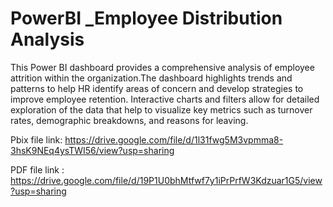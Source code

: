 # PowerBI _Employee Distribution Analysis

This Power BI dashboard provides a comprehensive analysis of employee attrition within the organization.The dashboard highlights trends and patterns to help HR identify areas of concern and develop strategies to improve employee retention. 
Interactive charts and filters allow for detailed exploration of the data that help to visualize key metrics such as turnover rates, demographic breakdowns, and reasons for leaving. 

Pbix file link: https://drive.google.com/file/d/1l31fwg5M3vpmma8-3hsK9NEq4ysTWI56/view?usp=sharing

PDF file link : https://drive.google.com/file/d/19P1U0bhMtfwf7y1iPrPrfW3Kdzuar1G5/view?usp=sharing

